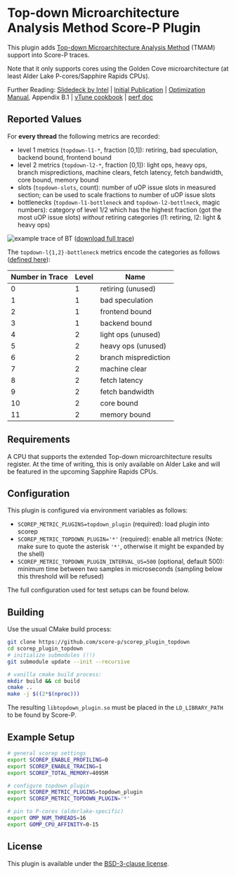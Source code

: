 # Top-down Microarchitecture Analysis Method Score-P Plugin
This plugin adds [Top-down Microarchitecture Analysis Method](https://ieeexplore.ieee.org/document/6844459) (TMAM) support into Score-P traces.

Note that it only supports cores using the Golden Cove microarchitecture (at least Alder Lake P-cores/Sapphire Rapids CPUs).

Further Reading:
[Slidedeck by Intel](https://pdfs.semanticscholar.org/b5e0/1ab1baa6640a39edfa06d556fabd882cdf64.pdf) |
[Initial Publication](https://ieeexplore.ieee.org/document/6844459) |
[Optimization Manual](https://cdrdv2.intel.com/v1/dl/getContent/671488), Appendix B.1 |
[vTune cookbook](https://www.intel.com/content/www/us/en/develop/documentation/vtune-cookbook/top/methodologies/top-down-microarchitecture-analysis-method.html) |
[perf doc](https://git.kernel.org/pub/scm/linux/kernel/git/torvalds/linux.git/tree/tools/perf/Documentation/topdown.txt)

## Reported Values
For **every thread** the following metrics are recorded:

- level 1 metrics (`topdown-l1-*`, fraction [0,1]): retiring, bad speculation, backend bound, frontend bound
- level 2 metrics (`topdown-l2-*`, fraction [0,1]): light ops, heavy ops, branch mispredictions, machine clears, fetch latency, fetch bandwidth, core bound, memory bound
- slots (`topdown-slots`, count): number of uOP issue slots in measured section; can be used to scale fractions to number of uOP issue slots
- bottlenecks (`topdown-l1-bottleneck` and `topdown-l2-bottlneck`, magic numbers): category of level 1/2 which has the highest fraction (got the most uOP issue slots) *without* retiring categories (l1: retiring, l2: light & heavy ops)

![example trace of BT](https://user-images.githubusercontent.com/80697868/181500902-21241fc2-9196-45c2-a8fe-1fd89d7fd072.png)
([download full trace](https://github.com/score-p/scorep_plugin_topdown/files/9209217/scorep-20220728_1328_2452601511261376.tar.gz))

The `topdown-l{1,2}-bottleneck` metrics encode the categories as follows ([defined here](./include/metric.hpp)):

| Number in Trace | Level | Name                 |
|-----------------|-------|----------------------|
| 0               | 1     | retiring (unused)    |
| 1               | 1     | bad speculation      |
| 2               | 1     | frontend bound       |
| 3               | 1     | backend bound        |
| 4               | 2     | light ops (unused)   |
| 5               | 2     | heavy ops (unused)   |
| 6               | 2     | branch misprediction |
| 7               | 2     | machine clear        |
| 8               | 2     | fetch latency        |
| 9               | 2     | fetch bandwidth      |
| 10              | 2     | core bound           |
| 11              | 2     | memory bound         |

## Requirements
A CPU that supports the extended Top-down microarchitecture results register.
At the time of writing, this is only available on Alder Lake and will be featured in the upcoming Sapphire Rapids CPUs.

## Configuration
This plugin is configured via environment variables as follows:

- `SCOREP_METRIC_PLUGINS=topdown_plugin` (required): load plugin into scorep
- `SCOREP_METRIC_TOPDOWN_PLUGIN='*'` (required): enable all metrics
  (Note: make sure to quote the asterisk `'*'`, otherwise it might be expanded by the shell)
- `SCOREP_METRIC_TOPDOWN_PLUGIN_INTERVAL_US=500` (optional, default 500): minimum time between two samples in microseconds (sampling below this threshold will be refused)

The full configuration used for test setups can be found below.

## Building
Use the usual CMake build process:

```bash
git clone https://github.com/score-p/scorep_plugin_topdown
cd scorep_plugin_topdown
# initialize submodules (!!)
git submodule update --init --recursive

# vanilla cmake build process:
mkdir build && cd build
cmake ..
make -j $((2*$(nproc)))
```

The resulting `libtopdown_plugin.so` must be placed in the `LD_LIBRARY_PATH` to be found by Score-P.

## Example Setup
```bash
# general scorep settings
export SCOREP_ENABLE_PROFILING=0
export SCOREP_ENABLE_TRACING=1
export SCOREP_TOTAL_MEMORY=4095M

# configure topdown plugin
export SCOREP_METRIC_PLUGINS=topdown_plugin
export SCOREP_METRIC_TOPDOWN_PLUGIN='*'

# pin to P-cores (alderlake-specific)
export OMP_NUM_THREADS=16
export GOMP_CPU_AFFINITY=0-15
```

## License
This plugin is available under the [BSD-3-clause license](./LICENSE).
